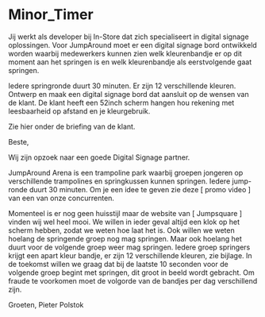 # Minor_Timer
Jij werkt als developer bij In-Store dat zich specialiseert in digital signage oplossingen. Voor JumpAround moet er een digital signage bord ontwikkeld worden waarbij medewerkers kunnen zien welk kleurenbandje er op dit moment aan het springen is en welk kleurenbandje als eerstvolgende gaat springen.

Iedere springronde duurt 30 minuten. Er zijn
12 verschillende kleuren. Ontwerp en maak een digital signage bord dat aansluit op de
wensen van de klant. De klant heeft een 52inch scherm hangen hou rekening met
leesbaarheid op afstand en je kleurgebruik.

Zie hier onder de briefing van de klant.

Beste,

Wij zijn opzoek naar een goede Digital Signage partner.

JumpAround Arena is een trampoline park waarbij groepen jongeren op
verschillende trampolines en springkussen kunnen springen. Iedere jump-ronde
duurt 30 minuten. Om je een idee te geven zie deze [ promo video ] van een van
onze concurrenten.

Momenteel is er nog geen huisstijl maar de website van [ Jumpsquare ] vinden wij
wel heel mooi. We willen in ieder geval altijd een klok op het scherm hebben, zodat
we weten hoe laat het is. Ook willen we weten hoelang de springende groep nog
mag springen. Maar ook hoelang het duurt voor de volgende groep weer mag
springen. Iedere groep springers krijgt een apart kleur bandje, er zijn 12
verschillende kleuren, zie bijlage. In de toekomst willen we graag dat bij de laatste
10 seconden voor de volgende groep begint met springen, dit groot in beeld wordt
gebracht. Om fraude te voorkomen moet de volgorde van de bandjes per dag
verschillend zijn.

Groeten,
Pieter Polstok
